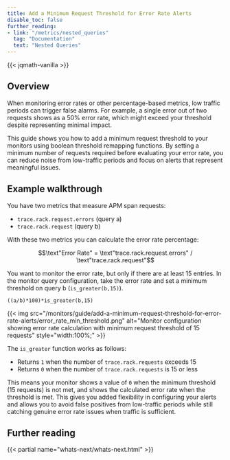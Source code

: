 ```yaml
---
title: Add a Minimum Request Threshold for Error Rate Alerts
disable_toc: false
further_reading:
- link: "/metrics/nested_queries"
  tag: "Documentation"
  text: "Nested Queries"
---
```


{{< jqmath-vanilla >}}

## Overview

When monitoring error rates or other percentage-based metrics, low traffic periods can trigger false alarms. For example, a single error out of two requests shows as a 50% error rate, which might exceed your threshold despite representing minimal impact.

This guide shows you how to add a minimum request threshold to your monitors using boolean threshold remapping functions. By setting a minimum number of requests required before evaluating your error rate, you can reduce noise from low-traffic periods and focus on alerts that represent meaningful issues.

## Example walkthrough

You have two metrics that measure APM span requests:
- `trace.rack.request.errors` (query a)
- `trace.rack.request` (query b)

With these two metrics you can calculate the error rate percentage:

$$\text"Error Rate" =  \text"trace.rack.request.errors" / \text"trace.rack.request"$$

You want to monitor the error rate, but only if there are at least 15 entries. In the monitor query configuration, take the error rate and set a minimum threshold on query b (`is_greater(b,15)`).

```((a/b)*100)*is_greater(b,15)```

{{< img src="/monitors/guide/add-a-minimum-request-threshold-for-error-rate-alerts/error_rate_min_threshold.png" alt="Monitor configuration showing error rate calculation with minimum request threshold of 15 requests" style="width:100%;" >}}

The `is_greater` function works as follows:
- Returns `1` when the number of `trace.rack.requests` exceeds 15
- Returns `0` when the number of `trace.rack.requests` is 15 or less

This means your monitor shows a value of `0` when the minimum threshold (15 requests) is not met, and shows the calculated error rate when the threshold is met. This gives you added flexibility in configuring your alerts and allows you to avoid false positives from low-traffic periods while still catching genuine error rate issues when traffic is sufficient.

## Further reading

{{< partial name="whats-next/whats-next.html" >}}

[1]: /metrics/nested_queries/#boolean-threshold-remapping-functions
